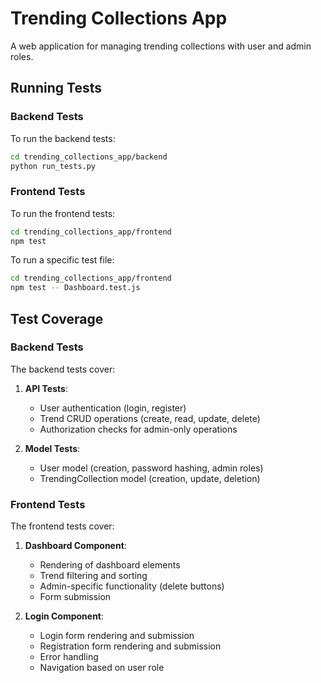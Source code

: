 # Trending Collections App

A web application for managing trending collections with user and admin roles.

## Running Tests

### Backend Tests

To run the backend tests:

```bash
cd trending_collections_app/backend
python run_tests.py
```

### Frontend Tests

To run the frontend tests:

```bash
cd trending_collections_app/frontend
npm test
```

To run a specific test file:

```bash
cd trending_collections_app/frontend
npm test -- Dashboard.test.js
```

## Test Coverage

### Backend Tests

The backend tests cover:

1. **API Tests**:
   - User authentication (login, register)
   - Trend CRUD operations (create, read, update, delete)
   - Authorization checks for admin-only operations

2. **Model Tests**:
   - User model (creation, password hashing, admin roles)
   - TrendingCollection model (creation, update, deletion)

### Frontend Tests

The frontend tests cover:

1. **Dashboard Component**:
   - Rendering of dashboard elements
   - Trend filtering and sorting
   - Admin-specific functionality (delete buttons)
   - Form submission

2. **Login Component**:
   - Login form rendering and submission
   - Registration form rendering and submission
   - Error handling
   - Navigation based on user role
